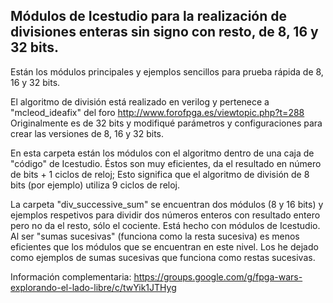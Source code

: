 ## Módulos de Icestudio para la realización de divisiones enteras sin signo con resto, de 8, 16 y 32 bits.

Están los módulos principales y ejemplos sencillos para prueba rápida de 8, 16 y 32 bits.

El algoritmo de división está realizado en verilog y pertenece a "mcleod_ideafix" del foro http://www.forofpga.es/viewtopic.php?t=288 Originalmente es de 32 bits y modifiqué parámetros y configuraciones para crear las versiones de 8, 16 y 32 bits.

En esta carpeta están los módulos con el algoritmo dentro de una caja de "código" de Icestudio. Éstos son muy eficientes, da el resultado en número de bits + 1 ciclos de reloj; Esto significa que el algoritmo de división de 8 bits (por ejemplo) utiliza 9 ciclos de reloj.

La carpeta "div_successive_sum" se encuentran dos módulos (8 y 16 bits) y ejemplos respetivos para dividir dos números enteros con resultado entero pero no da el resto, sólo el cociente. Está hecho con módulos de Icestudio. Al ser "sumas sucesivas" (funciona como la resta sucesiva) es menos eficientes que los módulos que se encuentran en este nivel. Los he dejado como ejemplos de sumas sucesivas que funciona como restas sucesivas.

Información complementaria: https://groups.google.com/g/fpga-wars-explorando-el-lado-libre/c/twYik1JTHyg
